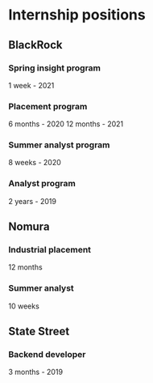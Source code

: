 # Internship positions
## BlackRock
### Spring insight program
1 week - 2021

### Placement program
6 months - 2020
12 months - 2021

### Summer analyst program
8 weeks - 2020

### Analyst program
2 years - 2019

## Nomura
### Industrial placement
12 months

### Summer analyst
10 weeks

## State Street
### Backend developer
3 months - 2019
